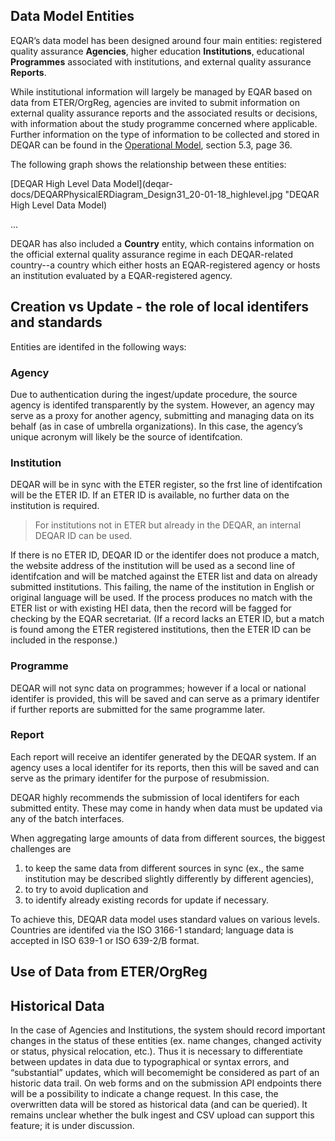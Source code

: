 Data Model Entities
-------------------
EQAR’s data model has been designed around four main entities: registered quality assurance **Agencies**, higher education **Institutions**, educational **Programmes** associated with institutions, and external quality assurance **Reports**. 

While institutional information will largely be managed by EQAR based on data from ETER/OrgReg, agencies are invited to submit information on external quality assurance reports and the associated results or decisions, with information about the study programme concerned where applicable. Further information on the type of information to be collected and stored in DEQAR can be found in the [Operational Model](https://eqar.eu/fileadmin/eqar_internal/MD/MD6/Database_of_External_QA_Results_Report_Model_v3.pdf), section 5.3, page 36.

The following graph shows the relationship between these entities:

[DEQAR High Level Data Model](deqar-docs/DEQARPhysicalERDiagram_Design31_20-01-18_highlevel.jpg  "DEQAR High Level Data Model)

...

DEQAR has also included a **Country** entity, which contains information on the official external quality assurance regime in each DEQAR-related country--a country which either hosts an EQAR-registered agency or hosts an institution evaluated by a EQAR-registered agency.


Creation vs Update - the role of local identifers and standards
---------------------------------------------------------------

Entities are identifed in the following ways:

### Agency

Due to authentication during the ingest/update procedure, the source
agency is identifed transparently by the system. However, an agency may serve as a proxy for another agency, submitting and managing data on its behalf (as in case of umbrella organizations). In this case, the agency’s unique acronym will likely be the source of identifcation.

### Institution

DEQAR will be in sync with the ETER register, so the frst line of identifcation
will be the ETER ID. If an ETER ID is available, no further data on the
institution is required.

>For institutions not in ETER but already in the DEQAR, an internal DEQAR ID can
>be used.

If there is no ETER ID, DEQAR ID or the identifer does not produce a match, the
website address of the institution will be used as a second line of
identifcation and will be matched against the ETER list and data on already
submitted institutions. This failing, the name of the institution in English or
original language will be used. If the process produces no match with the ETER
list or with existing HEI data, then the record will be fagged for checking by
the EQAR secretariat. (If a record lacks an ETER ID, but a match is found among
the ETER registered institutions, then the ETER ID can be included in the
response.)

### Programme

DEQAR will not sync data on programmes; however if a local or national identifer
is provided, this will be saved and can serve as a primary identifer if further
reports are submitted for the same programme later.

### Report

Each report will receive an identifer generated by the DEQAR system. If an
agency uses a local identifer for its reports, then this will be saved and can
serve as the primary identifer for the purpose of resubmission.

DEQAR highly recommends the submission of local identifers for each submitted
entity. These may come in handy when data must be updated via any of the batch
interfaces.


When aggregating large amounts of data from different sources, the biggest challenges are

1. to keep the same data from different sources in sync (ex., the same institution may be described slightly differently by different agencies),
2. to try to avoid duplication and
3. to identify already existing records for update if necessary.

To achieve this, DEQAR data model uses standard values on various levels.
Countries are identifed via the ISO 3166-1 standard; language data is accepted
in ISO 639-1 or ISO 639-2/B format.

Use of Data from ETER/OrgReg
----------------------------

Historical Data
---------------

In the case of Agencies and Institutions, the system should record important
changes in the status of these entities (ex. name changes, changed activity or
status, physical relocation, etc.). Thus it is necessary to differentiate
between updates in data due to typographical or syntax errors, and
“substantial” updates, which will becomemight be considered as part of
an historic data trail. On web forms and on the submission API endpoints there
will be a possibility to indicate a change request. In this case, the
overwritten data will be stored as historical data (and can be queried). It
remains unclear whether the bulk ingest and CSV upload can support this feature;
it is under discussion.
